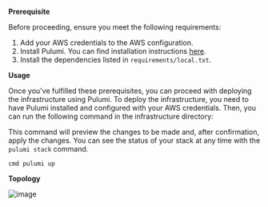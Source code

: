 **Prerequisite**

Before proceeding, ensure you meet the following requirements:

1. Add your AWS credentials to the AWS configuration.
1. Install Pulumi. You can find installation instructions [here](https://www.pulumi.com/docs/get-started/install/).
3. Install the dependencies listed in `requirements/local.txt`.

**Usage**

Once you've fulfilled these prerequisites, you can proceed with deploying the infrastructure using Pulumi.
To deploy the infrastructure, you need to have Pulumi installed and configured with your AWS credentials. Then, you can run the following command in the infrastructure directory:

This command will preview the changes to be made and, after confirmation, apply the changes. You can see the status of your stack at any time with the `pulumi stack` command.

```
cmd pulumi up
```

**Topology**

![image](https://github.com/quanduongduc/iot-data-tracking/assets/59951771/73440cc0-1029-4c86-ac4a-b89a978f9860)

